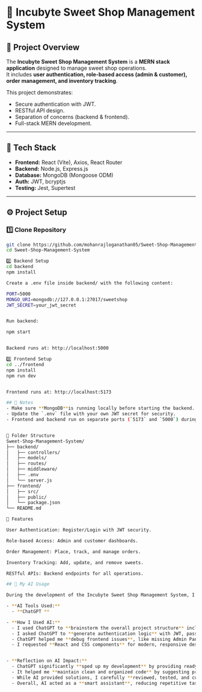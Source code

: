 # 🍬 Incubyte Sweet Shop Management System 

## 📌 Project Overview
The **Incubyte Sweet Shop Management System** is a **MERN stack application** designed to manage sweet shop operations.  
It includes **user authentication, role-based access (admin & customer), order management, and inventory tracking**.  

This project demonstrates:
- Secure authentication with JWT.
- RESTful API design.
- Separation of concerns (backend & frontend).
- Full-stack MERN development.

---

## 🚀 Tech Stack
- **Frontend:** React (Vite), Axios, React Router  
- **Backend:** Node.js, Express.js  
- **Database:** MongoDB (Mongoose ODM)  
- **Auth:** JWT, bcryptjs  
- **Testing:** Jest, Supertest  

---

## ⚙️ Project Setup

### 1️⃣ Clone Repository
```bash
git clone https://github.com/mohanrajloganathan05/Sweet-Shop-Management-System.git
cd Sweet-Shop-Management-System

2️⃣ Backend Setup
cd backend
npm install

Create a .env file inside backend/ with the following content:

PORT=5000
MONGO_URI=mongodb://127.0.0.1:27017/sweetshop
JWT_SECRET=your_jwt_secret


Run backend:

npm start


Backend runs at: http://localhost:5000

3️⃣ Frontend Setup
cd ../frontend
npm install
npm run dev


Frontend runs at: http://localhost:5173

## 📌 Notes
- Make sure **MongoDB**is running locally before starting the backend. You can manage your local database easily using **MongoDB Compass**.
- Update the `.env` file with your own JWT secret for security.
- Frontend and backend run on separate ports (`5173` and `5000`) during development.


📂 Folder Structure
Sweet-Shop-Management-System/
├── backend/
│   ├── controllers/
│   ├── models/
│   ├── routes/
│   ├── middleware/
│   ├── .env
│   └── server.js
├── frontend/
│   ├── src/
│   ├── public/
│   └── package.json
└── README.md

📝 Features

User Authentication: Register/Login with JWT security.

Role-based Access: Admin and customer dashboards.

Order Management: Place, track, and manage orders.

Inventory Tracking: Add, update, and remove sweets.

RESTful APIs: Backend endpoints for all operations.

## 🤖 My AI Usage

During the development of the Incubyte Sweet Shop Management System, I leveraged **AI tools** to enhance my workflow and speed up development:

- **AI Tools Used:**
  - **ChatGPT **

- **How I Used AI:**
  - I used ChatGPT to **brainstorm the overall project structure** including backend routes, frontend pages, and context setup.
  - I asked ChatGPT to **generate authentication logic** with JWT, password hashing, and role-based access control.
  - ChatGPT helped me **debug frontend issues**, like missing Admin Panel links, incorrect context usage, and login/logout errors.
  - I requested **React and CSS components** for modern, responsive designs, including login/register pages and sweet shop layouts.


- **Reflection on AI Impact:**
  - ChatGPT significantly **sped up my development** by providing ready-to-use code snippets and guiding me through debugging complex issues.
  - It helped me **maintain clean and organized code** by suggesting proper separation of concerns and best practices.
  - While AI provided solutions, I carefully **reviewed, tested, and customized** the generated code to fit my project requirements.
  - Overall, AI acted as a **smart assistant**, reducing repetitive tasks and allowing me to focus more on problem-solving and project design.


